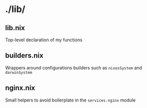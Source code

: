 # ./lib/

## lib.nix

Top-level declaration of my functions

## builders.nix

Wrappers around configurations builders such as `nixosSystem` and `darwinSystem`

## nginx.nix

Small helpers to avoid boilerplate in the `services.nginx` module
